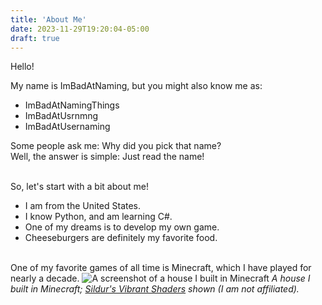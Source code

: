 ```yaml
---
title: 'About Me'
date: 2023-11-29T19:20:04-05:00
draft: true
---
```


Hello!

My name is ImBadAtNaming, but you might also know me as:

- ImBadAtNamingThings
- ImBadAtUsrnmng
- ImBadAtUsernaming

Some people ask me: Why did you pick that name?\
Well, the answer is simple: Just read the name!

\
So, let's start with a bit about me!
- I am from the United States.
- I know Python, and am learning C#.
- One of my dreams is to develop my own game.
- Cheeseburgers are definitely my favorite food.

\
One of my favorite games of all time is Minecraft, which I have played for nearly a decade.
![A screenshot of a house I built in Minecraft](/MinecraftScreenshot1.png)
*A house I built in Minecraft; [Sildur's Vibrant Shaders](https://www.curseforge.com/minecraft/shaders/sildurs-vibrant-shaders) shown (I am not affiliated).*